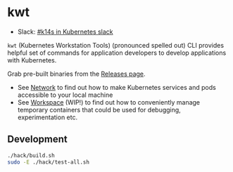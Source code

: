 # kwt

- Slack: [#k14s in Kubernetes slack](https://slack.kubernetes.io)

`kwt` (Kubernetes Workstation Tools) (pronounced spelled out) CLI provides helpful set of commands for application developers to develop applications with Kubernetes.

Grab pre-built binaries from the [Releases page](https://github.com/k14s/kwt/releases).

- See [Network](docs/network.md) to find out how to make Kubernetes services and pods accessible to your local machine
- See [Workspace](docs/workspace.md) (WIP!) to find out how to conveniently manage temporary containers that could be used for debugging, experimentation etc.

## Development

```bash
./hack/build.sh
sudo -E ./hack/test-all.sh
```
